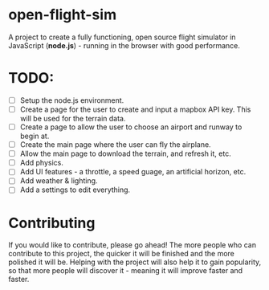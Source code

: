 # open-flight-sim
A project to create a fully functioning, open source flight simulator in JavaScript (**node.js**) - running in the browser with good performance.

# TODO:
- [ ] Setup the node.js environment.
- [ ] Create a page for the user to create and input a mapbox API key. This will be used for the terrain data.
- [ ] Create a page to allow the user to choose an airport and runway to begin at.
- [ ] Create the main page where the user can fly the airplane. 
- [ ] Allow the main page to download the terrain, and refresh it, etc.
- [ ] Add physics.
- [ ] Add UI features - a throttle, a speed guage, an artificial horizon, etc.
- [ ] Add weather & lighting.
- [ ] Add a settings to edit everything.

# Contributing
If you would like to contribute, please go ahead! The more people who can contribute to this project, the quicker it will be finished and the more polished it will be. Helping with the project will also help it to gain popularity, so that more people will discover it - meaning it will improve faster and faster.
